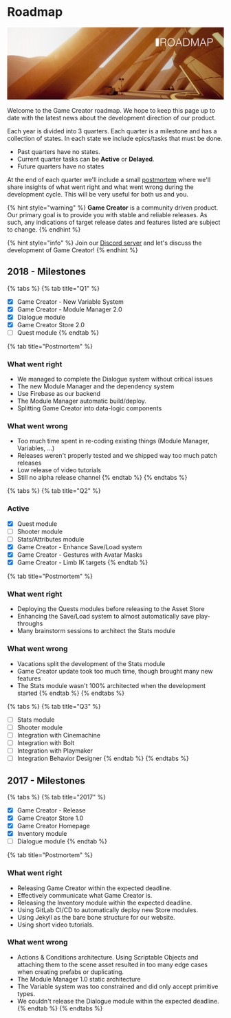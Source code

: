 # Roadmap

![](../.gitbook/assets/roadmap.jpg)

Welcome to the Game Creator roadmap. We hope to keep this page up to date with the latest news about the development direction of our product.

Each year is divided into 3 quarters. Each quarter is a milestone and has a collection of states. In each state we include epics/tasks that must be done.

* Past quarters have no states.
* Current quarter tasks can be **Active** or **Delayed**.
* Future quarters have no states

At the end of each quarter we'll include a small [postmortem](https://en.wikipedia.org/wiki/Postmortem_documentation) where we'll share insights of what went right and what went wrong during the development cycle. This will be very useful for both us and you.

{% hint style="warning" %}
**Game Creator** is a community driven product. Our primary goal is to provide you with stable and reliable releases. As such, any indications of target release dates and features listed are subject to change.
{% endhint %}

{% hint style="info" %}
Join our [Discord server](https://discord.gg/ZCkqJf5) and let's discuss the development of Game Creator!
{% endhint %}

## 2018 - Milestones

{% tabs %}
{% tab title="Q1" %}
* [x] Game Creator - New Variable System
* [x] Game Creator - Module Manager 2.0
* [x] Dialogue module
* [x] Game Creator Store 2.0
* [ ] Quest module
{% endtab %}

{% tab title="Postmortem" %}
### What went right

* We managed to complete the Dialogue system without critical issues
* The new Module Manager and the dependency system
* Use Firebase as our backend
* The Module Manager automatic build/deploy.
* Splitting Game Creator into data-logic components

### What went wrong

* Too much time spent in re-coding existing things \(Module Manager, Variables, ...\)
* Releases weren't properly tested and we shipped way too much patch releases
* Low release of video tutorials
* Still no alpha release channel
{% endtab %}
{% endtabs %}

{% tabs %}
{% tab title="Q2" %}
### Active

* [x] Quest module
* [ ] Shooter module
* [ ] Stats/Attributes module
* [x] Game Creator - Enhance Save/Load system
* [x] Game Creator - Gestures with Avatar Masks
* [x] Game Creator - Limb IK targets
{% endtab %}

{% tab title="Postmortem" %}
### What went right

* Deploying the Quests modules before releasing to the Asset Store
* Enhancing the Save/Load system to almost automatically save play-throughs
* Many brainstorm sessions to architect the Stats module

### What went wrong

* Vacations split the development of the Stats module
* Game Creator update took too much time, though brought many new features
* The Stats module wasn't 100% architected when the development started
{% endtab %}
{% endtabs %}

{% tabs %}
{% tab title="Q3" %}
* [ ] Stats module
* [ ] Shooter module
* [ ] Integration with Cinemachine
* [ ] Integration with Bolt
* [ ] Integration with Playmaker
* [ ] Integration Behavior Designer
{% endtab %}
{% endtabs %}

## 2017 - Milestones

{% tabs %}
{% tab title="2017" %}
* [x] Game Creator - Release
* [x] Game Creator Store 1.0
* [x] Game Creator Homepage
* [x] Inventory module
* [ ] Dialogue module
{% endtab %}

{% tab title="Postmortem" %}
### What went right

* Releasing Game Creator within the expected deadline. 
* Effectively communicate what Game Creator is. 
* Releasing the Inventory module within the expected deadline.
* Using GitLab CI/CD to automatically deploy new Store modules.
* Using Jekyll as the bare bone structure for our website.
* Using short video tutorials.

### What went wrong

* Actions & Conditions architecture. Using Scriptable Objects and attaching them to the scene asset resulted in too many edge cases when creating prefabs or duplicating.
* The Module Manager 1.0 static architecture
* The Variable system was too constrained and did only accept primitive types.
* We couldn't release the Dialogue module within the expected deadline.
{% endtab %}
{% endtabs %}



